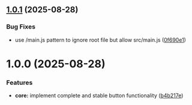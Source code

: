 ## [1.0.1](https://github.com/spacemonkeyrocks/back-to-top-action-btn-obsidian-plugin/compare/1.0.0...1.0.1) (2025-08-28)


### Bug Fixes

* use /main.js pattern to ignore root file but allow src/main.js ([0f690e1](https://github.com/spacemonkeyrocks/back-to-top-action-btn-obsidian-plugin/commit/0f690e19cf82710c086116eb0c35ba75ed9adc56))

# 1.0.0 (2025-08-28)


### Features

* **core:** implement complete and stable button functionality ([b4b217e](https://github.com/spacemonkeyrocks/back-to-top-action-btn-obsidian-plugin/commit/b4b217ef7aa1f0b7b76d515be3343f689fd41fd4))
